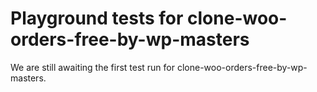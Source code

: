 # Playground tests for clone-woo-orders-free-by-wp-masters
We are still awaiting the first test run for clone-woo-orders-free-by-wp-masters.
